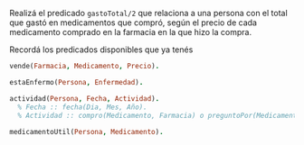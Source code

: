 Realizá el predicado `gastoTotal/2` que relaciona a una persona con el total que gastó en medicamentos
que compró, según el precio de cada medicamento comprado en la farmacia en la que hizo la compra.

Recordá los predicados disponibles que ya tenés

```prolog
vende(Farmacia, Medicamento, Precio).

estaEnfermo(Persona, Enfermedad).

actividad(Persona, Fecha, Actividad).
  % Fecha :: fecha(Dia, Mes, Año).
  % Actividad :: compro(Medicamento, Farmacia) o preguntoPor(Medicamento, Farmacia)
  
medicamentoUtil(Persona, Medicamento).
```